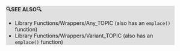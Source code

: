 <div style="margin:2em; background-color: #e0e0e0;">

<strong>🔍SEE ALSO🔍</strong>

 * Library Functions/Wrappers/Any_TOPIC (also has an `emplace()` function)
 * Library Functions/Wrappers/Variant_TOPIC (also has an `emplace()` function)

</div>

